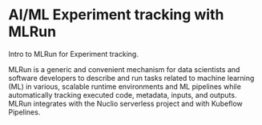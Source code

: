 # AI/ML Experiment tracking with MLRun

Intro to MLRun for Experiment tracking. 

MLRun is a generic and convenient mechanism for data scientists and software developers to describe and run tasks related to machine learning (ML) in various, scalable runtime environments and ML pipelines while automatically tracking executed code, metadata, inputs, and outputs. MLRun integrates with the Nuclio serverless project and with Kubeflow Pipelines.
